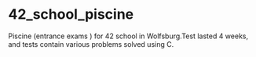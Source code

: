 # 42_school_piscine
Piscine (entrance exams ) for 42 school in Wolfsburg.Test lasted 4 weeks, and tests contain various problems solved using C. 
